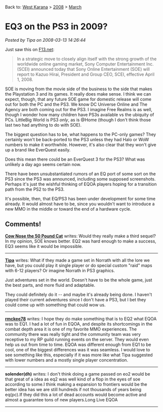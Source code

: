 Back to: [West Karana](/posts/westkarana.md) > [2008](/posts/2008/westkarana.md) > [March](./westkarana.md)
# EQ3 on the PS3 in 2009?

*Posted by Tipa on 2008-03-13 14:26:44*

Just saw this on [F13.net](http://f13.net/?itemid=721):


> In a strategic move to closely align itself with the strong growth of the worldwide online gaming market, Sony Computer Entertainment Inc. (SCEI) announced today that Sony Online Entertainment (SOE) will report to Kazuo Hirai, President and Group CEO, SCEI, effective April 1, 2008. 




SOE is moving from the movie side of the business to the side that makes the Playstation 3 and its games. It really does make sense. I think we can expect, though, that any future SOE game for domestic release will come out for both the PC and the PS3. We know DC Universe Online and The Agency are both coming out for the PS3. I imagine Free Realms is as well, though I wonder how many children have PS3s available vs the ubiquity of PCs. LittleBig World is PS3 *only*, as is @Home (though I don't think those last two had anything to do with SOE).

The biggest question has to be, what happens to the PC-only games? They certainly won't be back-ported to the PS3 unless they had Halo or WoW numbers to make it worthwhile. However, it's also clear that they won't give up a brand like EverQuest easily.

Does this mean there could be an EverQuest 3 for the PS3? What was unlikely a day ago seems certain now.

There have been unsubstantiated rumors of an EQ port of some sort on the PS3 since the PS3 was announced, including some supposed screenshots. Perhaps it's just the wishful thinking of EQOA players hoping for a transition path from the PS2 to the PS3. 

It's possible, then, that EQ/PS3 has been under development for some time already. It would almost have to be, since you wouldn't want to introduce a new MMO in the middle or toward the end of a hardware cycle.

## Comments!

**[Cow Nose the 50 Pound Cat](http://cownosethe50poundcat.blogspot.com)** writes: Would they really make a third sequel? In my opinion, SOE knows better. EQ2 was hard enough to make a success, EQ3 seems like it would be impossible.

---

**[Tipa](https://chasingdings.com)** writes: What if they made a game set in Norrath with all the lore we have, but you could play it single player or do special custom "raid" maps with 6-12 players? Or imagine Norrath in PS3 graphics.

Just adventures set in the world. Doesn't have to be the whole game, just the best parts, and more fluid and adaptable.

They could definitely do it -- and maybe it's already being done. I haven't played their current adventures since I don't have a PS3, but I bet they could come up with something that could wow us.

---

**[rmckee78](http://otherlivesthanthisone.blogspot.com/)** writes: I hope they do make something that is to EQ2 what EQOA was to EQ1. I had a lot of fun in EQOA, and despite its shortcomings in the combat depth area it is one of my favorite MMO experiences. The community there was really tight and the community team was very receptive to my RP guild running events on the server. They would even help us out from time to time. EQOA was different enough from EQ1 to be cool, one of the biggest differences was it was seamless. I would love to see something like this, especially if it was more like what Tipa suggested with lower numbers and a mostly single player concentration.

---

**solender(dh)** writes: I don't think doing a game passed on eo2 would be that great of a idea as eq2 was well kind of a flop in the eyes of soe according to some.I think making a expansion to frontiers would be the better idea has we are still hundreds if not thousands of years being eq(pc).If they did this a lot of dead accounts would become active and almost a guarantee tons of new players.Long Live EQOA

---

